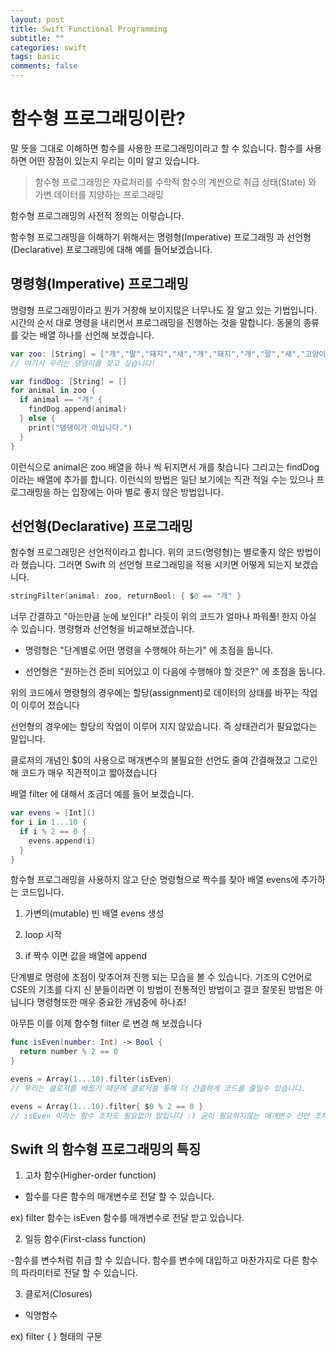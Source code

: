 ```yaml
---
layout: post
title: Swift Functional Programming
subtitle: ""
categories: swift
tags: basic
comments: false
---
```




# 함수형 프로그래밍이란?

말 뜻을 그대로 이해하면 함수를 사용한 프로그래밍이라고 할 수 있습니다. 함수를 사용하면 어떤 장점이 있는지 우리는 이미 알고 있습니다.

> 함수형 프로그래밍은 자료처리를 수학적 함수의 계싼으로 취급 상태(State) 와 가변 데이터를 지양하는 프로그래밍

함수형 프로그래밍의 사전적 정의는 이렇습니다. 

함수형 프로그래밍을 이해하기 위해서는 명령형(Imperative) 프로그래밍 과 선언형(Declarative) 프로그래밍에 대해 예를 들어보겠습니다.

## 명령형(Imperative) 프로그래밍  

명령형 프로그래밍이라고 뭔가 거창해 보이지많은 너무나도 잘 알고 있는 기법입니다.
시간의 순서 대로 명령을 내리면서 프로그래밍을 진행하는 것을 말합니다.
동물의 종류를 갖는 배열 하나를 선언해 보겠습니다.  

```swift
var zoo: [String] = ["개","말","돼지","새","개","돼지","개","말","새","고양이"]
// 여기서 우리는 댕댕이를 찾고 싶습니다!  

var findDog: [String] = []
for animal in zoo {
  if animal == "개" {
    findDog.append(animal)
  } else {
    print("댕댕이가 아닙니다.")
  }
}
```
 이런식으로 animal은 zoo 배열을 하나 씩 뒤지면서 개를 찾습니다 그리고는 findDog이라는 배열에 추가를 합니다.
이런식의 방법은 일단 보기에는 직관 적일 수는 있으나 프로그래밍을 하는 입장에는 아마 별로 좋지 않은 방법입니다.


## 선언형(Declarative) 프로그래밍

함수형 프로그래밍은 선언적이라고 합니다. 위의 코드(명령형)는 별로좋지 않은 방법이라 했습니다. 그러면 Swift 의 선언형 프로그래밍을 적용 시키면 어떻게 되는지 보겠습니다.


```swift
stringFilter(animal: zoo, returnBool: { $0 == "개" }
```


너무 간결하고 "아는만큼 눈에 보인다!" 라듯이 위의 코드가 얼마나 파워풀! 한지 아실 수 있습니다.
명령형과 선언형을 비교해보겠습니다.

- 명령형은 "단계별로 어떤 명령을 수행해야 하는가" 에 초점을 둡니다.

- 선언형은 "원하는건 준비 되어있고 이 다음에 수행해야 할 것은?" 에 초점을 둡니다.



위의 코드에서 명령형의 경우에는 할당(assignment)로 데이터의 상태를 바꾸는 작업이 이루어 졌습니다

선언형의 경우에는 할당의 작업이 이루어 지지 않았습니다. 즉 상태관리가 필요없다는 말입니다.

클로저의 개념인 $0의 사용으로 매개변수의 불필요한 선언도 줄여 간결해졌고 그로인해 코드가 매우 직관적이고 짧아졌습니다

배열 filter 에 대해서 조금더 예를 들어 보겠습니다.  

```swift
var evens = [Int]()
for i in 1...10 {
  if i % 2 == 0 {
    evens.append(i)
  }
}
```
 함수형 프로그래밍을 사용하지 않고 단순 명령형으로 짝수를 찾아 배열 evens에 추가하는 코드입니다.

1. 가변의(mutable) 빈 배열 evens 생성

2. loop 시작

3. if 짝수 이면  값을 배열에 append 

단계별로 명령에 초점이 맞추어져 진행 되는 모습을 볼 수 있습니다. 기조의 C언어로 CSE의 기초를 다지 신 분들이라면 이 방법이 전통적인 방법이고 결코 잘못된 방법은 아닙니다 명령형또한 매우 중요한 개념중에 하나죠!

아무튼 이를 이제 함수형 filter 로 변경 해 보겠습니다


```swift
func isEven(number: Int) -> Bool {
  return number % 2 == 0
}

evens = Array(1...10).filter(isEven)
// 우리는 클로저를 배웠기 때문에 클로저를 통해 더 간결하게 코드를 줄일수 있습니다.

evens = Array(1...10).filter{ $0 % 2 == 0 }
// isEven 이라는 함수 조차도 필요없이 말입니다 :) 굳이 필요하지않는 매개변수 선언 조차도 없애 버릴 수 있습니다.
```  



##  Swift 의 함수형 프로그래밍의 특징


1. 고차 함수(Higher-order function)

- 함수를 다른 함수의 매개변수로 전달 할 수 있습니다.

ex) filter 함수는 isEven 함수를 매개변수로 전달 받고 있습니다.

2. 일등 함수(First-class function)

-함수를 변수처럼 취급 할 수 있습니다. 함수를 변수에 대입하고 마찬가지로 다른 함수의 파라미터로 전달 할 수 있습니다.

3. 클로저(Closures)

- 익명함수

ex) filter { } 형태의 구문

